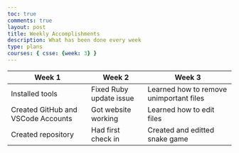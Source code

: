 ```yaml
---
toc: true
comments: true
layout: post
title: Weekly Accomplishments
description: What has been done every week
type: plans
courses: { csse: {week: 3} }
---
```

 
 | Week 1 | Week 2 | Week 3 |
| -------- | -------- | -------- |
| Installed tools | Fixed Ruby update issue | Learned how to remove unimportant files |
| Created GitHub and VSCode Accounts | Got website working | Learned how to edit files |
| Created repository | Had first check in | Created and editted snake game |